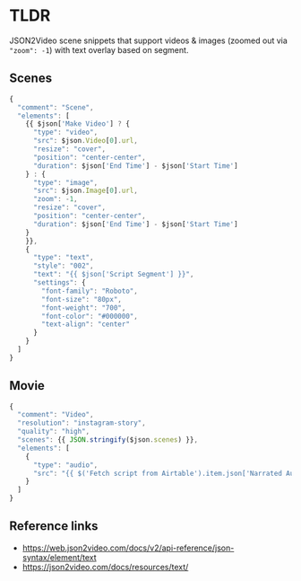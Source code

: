 # TLDR

JSON2Video scene snippets that support videos & images (zoomed out via `"zoom": -1`) with text overlay based on segment. 

## Scenes

```js
{
  "comment": "Scene",
  "elements": [
    {{ $json['Make Video'] ? {
      "type": "video",
      "src": $json.Video[0].url,
      "resize": "cover",
      "position": "center-center",
      "duration": $json['End Time'] - $json['Start Time'] 
    } : {
      "type": "image",
      "src": $json.Image[0].url,
      "zoom": -1,
      "resize": "cover",
      "position": "center-center",
      "duration": $json['End Time'] - $json['Start Time'] 
    }
    }},
    {
      "type": "text",
      "style": "002",
      "text": "{{ $json['Script Segment'] }}",
      "settings": {
        "font-family": "Roboto",
        "font-size": "80px",
        "font-weight": "700",
        "font-color": "#000000",
        "text-align": "center"
      }
    }
  ]
}
```

## Movie

```js
{
  "comment": "Video",
  "resolution": "instagram-story",
  "quality": "high",
  "scenes": {{ JSON.stringify($json.scenes) }},
  "elements": [
    {
      "type": "audio",
      "src": "{{ $('Fetch script from Airtable').item.json['Narrated Audio URL'] }}"
    }
  ]
}
```

## Reference links

- https://web.json2video.com/docs/v2/api-reference/json-syntax/element/text
- https://json2video.com/docs/resources/text/